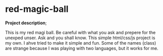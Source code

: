 # red-magic-ball

**Project description**;

This is my red magi ball. Be careful with what you ask and prepere for the unexped unser. 
Ask and you shall know. 
This simple html/css/js project is my own. I ahve tried to make it simple and fun. Some of the names (class) are strange because I was playing with two languages, but it works for me. 
